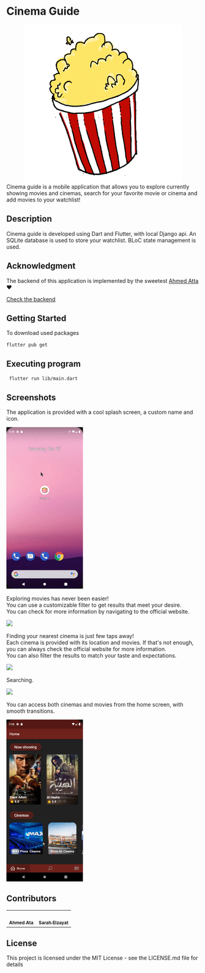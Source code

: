 
# Cinema Guide

<div align=center >
<img align="center"  src="https://github.com/SarahElzayat/Flutter-Cinema-Guide/blob/master/assets/images/splash_logo.gif">
   </div>
Cinema guide is a mobile application that allows you to explore currently showing movies and cinemas, search for your favorite movie or cinema and add movies to your watchlist!

## Description
Cinema guide is developed using Dart and Flutter, with local Django api.
An SQLite database is used to store your watchlist. BLoC state management is used.<br>

## Acknowledgment
The backend of this application is implemented by the sweetest <a href="https://github.com/Ahmed-ata112/">Ahmed Atta</a>
❤️<br>

<a href="https://github.com/Ahmed-ata112/cinema-app">Check the backend</a>

## Getting Started

To download used packages
```
flutter pub get
```


## Executing program

```
 flutter run lib/main.dart
```

## Screenshots 

The application is provided with a cool splash screen, a custom name and icon.
<br>

<img  width =200px  src="https://github.com/SarahElzayat/Flutter-Cinema-Guide/blob/master/screenshots/launcher_icon_and_splash_screen.gif">

Exploring movies has never been easier! <br>
You can use a customizable filter to get results that meet your desire. 
<br>
You can check for more information by navigating to the official website.

<img  width =200px  src="https://github.com/SarahElzayat/Flutter-Cinema-Guide/blob/master/screenshots/movies.gif">


Finding your nearest cinema is just few taps away!<br>
Each cinema is provided with its location and movies. If that's not enough, you can always check the official website for more information.<br>
You can also filter the results to match your taste and expectations.<br>

<img  width =200px  src="https://github.com/SarahElzayat/Flutter-Cinema-Guide/blob/master/screenshots/cinemas.gif">

Searching. <br>

<img  width =200px  src="https://github.com/SarahElzayat/Flutter-Cinema-Guide/blob/master/screenshots/searching.gif">

You can access both cinemas and movies from the home screen, with smooth transitions.
<br>

<img  width =200px  src="https://github.com/SarahElzayat/Flutter-Cinema-Guide/blob/master/screenshots/movies_from_home.gif">




## Contributors <a name = "Contributors"></a>

<table>
  <tr>
    <td align="center"><a href="https://github.com/Ahmed-ata112"><img src="https://avatars.githubusercontent.com/u/72627749?v=4" width="100px;" alt=""/><br /><sub><b>Ahmed Ata</b></sub></a><br />
    </td><td align="center"><a href="https://github.com/SarahElzayat"><img src="https://avatars.githubusercontent.com/u/76779284?v=4" width="100px;" alt=""/><br /><sub><b>Sarah Elzayat</b></sub></a><br />
    </td>
    </tr>
  </table>





## License

This project is licensed under the MIT License - see the LICENSE.md file for details
